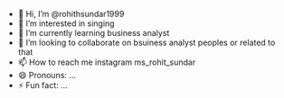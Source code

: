- 👋 Hi, I’m @rohithsundar1999
- 👀 I’m interested in singing
- 🌱 I’m currently learning business analyst 
- 💞️ I’m looking to collaborate on bsuiness analyst peoples or related to that
- 📫 How to reach me instagram ms_rohit_sundar
- 😄 Pronouns: ...
- ⚡ Fun fact: ...

<!---
rohithsundar1999/rohithsundar1999 is a ✨ special ✨ repository because its `README.md` (this file) appears on your GitHub profile.
You can click the Preview link to take a look at your changes.
--->
